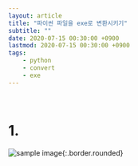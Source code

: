 ```yaml
---
layout: article
title: "파이썬 파일을 exe로 변환시키기"
subtitle: ""
date: 2020-07-15 00:30:00 +0900
lastmod: 2020-07-15 00:30:00 +0900
tags: 
    - python
    - convert
    - exe
---
```


<br>

# 1. 


![sample image](){:.border.rounded}

<br><br><br><br>